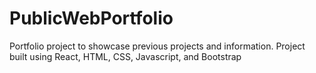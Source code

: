# PublicWebPortfolio

Portfolio project to showcase previous projects and information.
Project built using React, HTML, CSS, Javascript, and Bootstrap